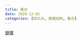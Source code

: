 ```yaml
---
title: 集合
date: 2020-12-01
categories: [知识点, 数据结构, 集合]
---
```


[链接](https://www.cnblogs.com/jaxu/p/11287315.html)
